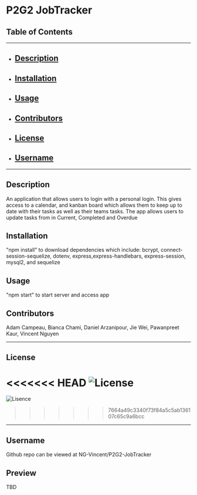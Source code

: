 # P2G2 JobTracker

## Table of Contents

---

- ## [Description](#Description)
- ## [Installation](#Installation)
- ## [Usage](#usage)
- ## [Contributors](#Contributors)
- ## [License](#License)
- ## [Username](#Username)

---

## Description

An application that allows users to login with a personal login. This gives access to a calendar, and kanban board which allows them to keep up to date with their tasks as well as their teams tasks. The app allows users to update tasks from in Current, Completed and Overdue

## Installation

"npm install" to download dependencies which include: bcrypt, connect-session-sequelize, dotenv, express,express-handlebars, express-session, mysql2, and sequelize

## Usage

"npm start" to start server and access app

## Contributors

Adam Campeau, Bianca Chami, Daniel Arzanipour, Jie Wei, Pawanpreet Kaur, Vincent Nguyen

---

## License

<<<<<<< HEAD
![License](https://img.shields.io/badge/license--blue.svg)
=======
![Lisence](https://img.shields.io/badge/MIT--purple.svg)
>>>>>>> 7664a49c3340f73f84a5c5ab136107c65c9a6bcc

---

## Username

Github repo can be viewed at NG-Vincent/P2G2-JobTracker

## Preview

TBD
